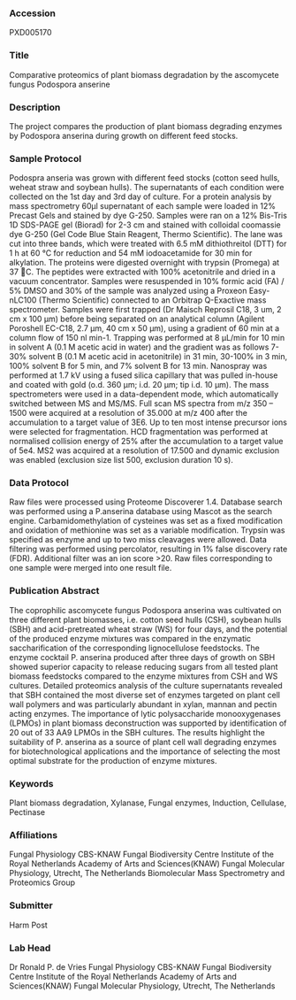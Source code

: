 ### Accession
PXD005170

### Title
Comparative proteomics of plant biomass degradation by the ascomycete fungus Podospora anserine

### Description
The project compares the production of plant biomass degrading enzymes by Podospora anserina during growth on different feed stocks.

### Sample Protocol
Podospra anseria was grown with different feed stocks (cotton seed hulls, weheat straw and soybean hulls). The supernatants of each condition were collected on the 1st day and 3rd day of culture.  For a protein analysis by mass spectrometry 60μl supernatant of each sample were loaded in 12% Precast Gels  and stained by dye G-250. Samples were ran on a 12% Bis-Tris 1D SDS-PAGE gel (Biorad) for 2-3 cm and stained with colloidal coomassie dye G-250 (Gel Code Blue Stain Reagent, Thermo Scientific). The lane was cut into three bands, which were treated with 6.5 mM dithiothreitol (DTT) for 1 h at 60 °C for reduction and 54 mM iodoacetamide for 30 min for alkylation. The proteins were digested overnight with trypsin (Promega) at 37 C. The peptides were extracted with 100% acetonitrile and dried in a vacuum concentrator. Samples were resuspended in 10% formic acid (FA) / 5% DMSO and 30% of the sample was analyzed using a Proxeon Easy-nLC100 (Thermo Scientific) connected to an Orbitrap Q-Exactive mass spectrometer. Samples were first trapped (Dr Maisch Reprosil C18, 3 um, 2 cm x 100 μm) before being separated on an analytical column (Agilent Poroshell EC-C18, 2.7 μm, 40 cm x 50 μm), using a gradient of 60 min at a column flow of 150 nl min-1. Trapping was performed at 8 μL/min for 10 min in solvent A (0.1 M acetic acid in water) and the gradient was as follows 7- 30% solvent B (0.1 M acetic acid in acetonitrile) in 31 min, 30-100% in 3 min, 100% solvent B for 5 min, and 7% solvent B for 13 min. Nanospray was performed at 1.7 kV using a fused silica capillary that was pulled in-house and coated with gold (o.d. 360 μm; i.d. 20 μm; tip i.d. 10 μm). The mass spectrometers were used in a data-dependent mode, which automatically switched between MS and MS/MS. Full scan MS spectra from m/z 350 – 1500 were acquired at a resolution of 35.000 at m/z 400 after the accumulation to a target value of 3E6. Up to ten most intense precursor ions were selected for fragmentation. HCD fragmentation was performed at normalised collision energy of 25% after the accumulation to a target value of 5e4. MS2 was acquired at a resolution of 17.500 and dynamic exclusion was enabled (exclusion size list 500, exclusion duration 10 s).

### Data Protocol
Raw files were processed using Proteome Discoverer 1.4. Database search was performed using a P.anserina database using  Mascot as the search engine. Carbamidomethylation of cysteines was set as a fixed modification and oxidation of methionine was set as a variable modification. Trypsin was specified as enzyme and up to two miss cleavages were allowed. Data filtering was performed using percolator, resulting in 1% false discovery rate (FDR). Additional filter was an ion score >20. Raw files corresponding to one sample were merged into one result file.

### Publication Abstract
The coprophilic ascomycete fungus Podospora anserina was cultivated on three different plant biomasses, i.e. cotton seed hulls (CSH), soybean hulls (SBH) and acid-pretreated wheat straw (WS) for four days, and the potential of the produced enzyme mixtures was compared in the enzymatic saccharification of the corresponding lignocellulose feedstocks. The enzyme cocktail P. anserina produced after three days of growth on SBH showed superior capacity to release reducing sugars from all tested plant biomass feedstocks compared to the enzyme mixtures from CSH and WS cultures. Detailed proteomics analysis of the culture supernatants revealed that SBH contained the most diverse set of enzymes targeted on plant cell wall polymers and was particularly abundant in xylan, mannan and pectin acting enzymes. The importance of lytic polysaccharide monooxygenases (LPMOs) in plant biomass deconstruction was supported by identification of 20 out of 33 AA9 LPMOs in the SBH cultures. The results highlight the suitability of P. anserina as a source of plant cell wall degrading enzymes for biotechnological applications and the importance of selecting the most optimal substrate for the production of enzyme mixtures.

### Keywords
Plant biomass degradation, Xylanase, Fungal enzymes, Induction, Cellulase, Pectinase

### Affiliations
Fungal Physiology CBS-KNAW Fungal Biodiversity Centre Institute of the Royal Netherlands Academy of Arts and Sciences(KNAW) Fungal Molecular Physiology, Utrecht, The Netherlands
Biomolecular Mass Spectrometry and Proteomics Group

### Submitter
Harm Post

### Lab Head
Dr Ronald P. de Vries
Fungal Physiology CBS-KNAW Fungal Biodiversity Centre Institute of the Royal Netherlands Academy of Arts and Sciences(KNAW) Fungal Molecular Physiology, Utrecht, The Netherlands


